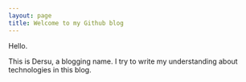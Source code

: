 ```yaml
---
layout: page
title: Welcome to my Github blog
---
```


Hello. 

This is Dersu, a blogging name. I try to write my understanding about technologies in this blog. 




